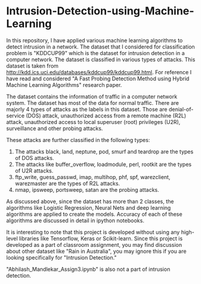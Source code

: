 # Intrusion-Detection-using-Machine-Learning

In this repository, I have applied various machine learning algorithms to detect intrusion in a network. The dataset that I considered for classification problem is "KDDCUP99" which is the dataset for intrusion detection in a computer network. 
The dataset is classified in various types of attacks. This dataset is taken from http://kdd.ics.uci.edu/databases/kddcup99/kddcup99.html.
For reference I have read and considered "A Fast Probing Detection Method using Hybrid Machine Learning Algorithms" research paper.

The dataset contains the information of traffic in a computer network system. The dataset has most of the data for normal traffic. There are majorly 4 types of attacks as the labels in this dataset. Those are denial-of-service (DOS) attack, unauthorized access from a remote machine (R2L) attack, unauthorized access to local superuser (root) privileges (U2R), surveillance and other probing attacks.

These attacks are further classified in the following types:

1) The attacks black, land, neptune, pod, smurf and teardrop are the types of DOS attacks.
2) The attacks like buffer_overflow, loadmodule, perl, rootkit are the types of U2R attacks.
3) ftp_write, guess_passwd, imap, multihop, phf, spf, warezclient, warezmaster are the types of R2L attacks.
4) nmap, ipsweep, portsweep, satan are the probing attacks.

As discussed above, since the dataset has more than 2 classes, the algorithms like Logistic Regression, Neural Nets and deep learning algorithms are applied to create the models. Accuracy of each of these algorithms are discussed in detail in ipython notebooks.

It is interesting to note that this project is developed without using any high-level libraries like Tensorflow, Keras or Scikit-learn. 
Since this project is developed as a part of classroom assignment, you may find discussion about other dataset like "Rain in Australia", you may ignore this if you are looking specifically for "Intrusion Detection."

"Abhilash_Mandlekar_Assign3.ipynb" is also not a part of intrusion detection.
